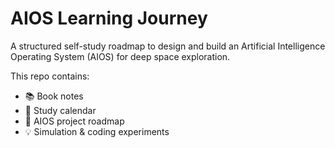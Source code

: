 # AIOS Learning Journey

A structured self-study roadmap to design and build an Artificial Intelligence Operating System (AIOS) for deep space exploration.

This repo contains:
- 📚 Book notes
- 📅 Study calendar
- 🚀 AIOS project roadmap
- 💡 Simulation & coding experiments
